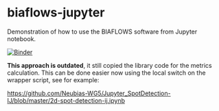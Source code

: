 # biaflows-jupyter
Demonstration of how to use the BIAFLOWS software from Jupyter notebook. 

[![Binder](https://mybinder.org/badge_logo.svg)](https://mybinder.org/v2/gh/Neubias-WG5/biaflows-jupyter.git/master?filepath=Nuclei%20Tracking%202D%2Bt%20with%20helpers.ipynb)

**This approach is outdated**, it still copied the library code for the metrics calculation. This can be done easier now using the local switch on the wrapper script, see for example:

https://github.com/Neubias-WG5/Jupyter_SpotDetection-IJ/blob/master/2d-spot-detection-ij.ipynb


